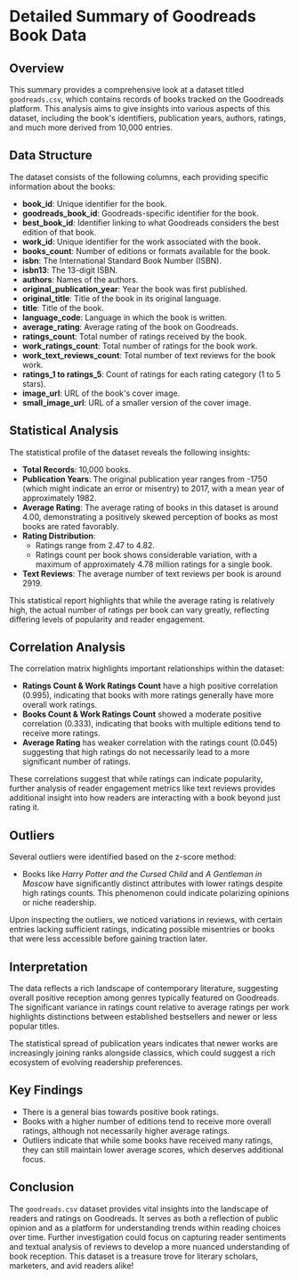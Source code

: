 # Detailed Summary of Goodreads Book Data

## Overview
This summary provides a comprehensive look at a dataset titled `goodreads.csv`, which contains records of books tracked on the Goodreads platform. This analysis aims to give insights into various aspects of this dataset, including the book's identifiers, publication years, authors, ratings, and much more derived from 10,000 entries.

## Data Structure
The dataset consists of the following columns, each providing specific information about the books:

- **book_id**: Unique identifier for the book.
- **goodreads_book_id**: Goodreads-specific identifier for the book.
- **best_book_id**: Identifier linking to what Goodreads considers the best edition of that book.
- **work_id**: Unique identifier for the work associated with the book.
- **books_count**: Number of editions or formats available for the book.
- **isbn**: The International Standard Book Number (ISBN).
- **isbn13**: The 13-digit ISBN.
- **authors**: Names of the authors.
- **original_publication_year**: Year the book was first published.
- **original_title**: Title of the book in its original language.
- **title**: Title of the book.
- **language_code**: Language in which the book is written.
- **average_rating**: Average rating of the book on Goodreads.
- **ratings_count**: Total number of ratings received by the book.
- **work_ratings_count**: Total number of ratings for the book work.
- **work_text_reviews_count**: Total number of text reviews for the book work.
- **ratings_1 to ratings_5**: Count of ratings for each rating category (1 to 5 stars).
- **image_url**: URL of the book's cover image.
- **small_image_url**: URL of a smaller version of the cover image.

## Statistical Analysis
The statistical profile of the dataset reveals the following insights:

- **Total Records**: 10,000 books.
- **Publication Years**: The original publication year ranges from -1750 (which might indicate an error or misentry) to 2017, with a mean year of approximately 1982.
- **Average Rating**: The average rating of books in this dataset is around 4.00, demonstrating a positively skewed perception of books as most books are rated favorably.
- **Rating Distribution**:
  - Ratings range from 2.47 to 4.82.
  - Ratings count per book shows considerable variation, with a maximum of approximately 4.78 million ratings for a single book.
- **Text Reviews**: The average number of text reviews per book is around 2919.
 
This statistical report highlights that while the average rating is relatively high, the actual number of ratings per book can vary greatly, reflecting differing levels of popularity and reader engagement.

## Correlation Analysis
The correlation matrix highlights important relationships within the dataset:

- **Ratings Count & Work Ratings Count** have a high positive correlation (0.995), indicating that books with more ratings generally have more overall work ratings.
- **Books Count & Work Ratings Count** showed a moderate positive correlation (0.333), indicating that books with multiple editions tend to receive more ratings.
- **Average Rating** has weaker correlation with the ratings count (0.045) suggesting that high ratings do not necessarily lead to a more significant number of ratings.

These correlations suggest that while ratings can indicate popularity, further analysis of reader engagement metrics like text reviews provides additional insight into how readers are interacting with a book beyond just rating it.

## Outliers
Several outliers were identified based on the z-score method:

- Books like *Harry Potter and the Cursed Child* and *A Gentleman in Moscow* have significantly distinct attributes with lower ratings despite high ratings counts. This phenomenon could indicate polarizing opinions or niche readership.

Upon inspecting the outliers, we noticed variations in reviews, with certain entries lacking sufficient ratings, indicating possible misentries or books that were less accessible before gaining traction later.

## Interpretation
The data reflects a rich landscape of contemporary literature, suggesting overall positive reception among genres typically featured on Goodreads. The significant variance in ratings count relative to average ratings per work highlights distinctions between established bestsellers and newer or less popular titles. 

The statistical spread of publication years indicates that newer works are increasingly joining ranks alongside classics, which could suggest a rich ecosystem of evolving readership preferences.

## Key Findings
- There is a general bias towards positive book ratings.
- Books with a higher number of editions tend to receive more overall ratings, although not necessarily higher average ratings.
- Outliers indicate that while some books have received many ratings, they can still maintain lower average scores, which deserves additional focus.

## Conclusion
The `goodreads.csv` dataset provides vital insights into the landscape of readers and ratings on Goodreads. It serves as both a reflection of public opinion and as a platform for understanding trends within reading choices over time. Further investigation could focus on capturing reader sentiments and textual analysis of reviews to develop a more nuanced understanding of book reception. This dataset is a treasure trove for literary scholars, marketers, and avid readers alike!
